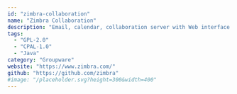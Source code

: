 ```yaml
---
id: "zimbra-collaboration"
name: "Zimbra Collaboration"
description: "Email, calendar, collaboration server with Web interface and lots of integrations."
tags:
  - "GPL-2.0"
  - "CPAL-1.0"
  - "Java"
category: "Groupware"
website: "https://www.zimbra.com/"
github: "https://github.com/zimbra"
#image: "/placeholder.svg?height=300&width=400"
---
```


